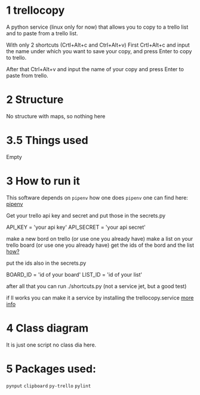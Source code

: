 # 1 trellocopy

A python service (linux only for now) that allows you to copy to a trello list and to paste from a trello list.

With only 2 shortcuts (Crtl+Alt+c and Ctrl+Alt+v)
First Crtl+Alt+c and input the name under which you want to save your copy, and press Enter to copy to trello.

After that Ctrl+Alt+v and input the name of your copy and press Enter to paste from trello.

# 2 Structure

No structure with maps, so nothing here

# 3.5 Things used

Empty

# 3 How to run it

This software depends on `pipenv` how one does `pipenv` one can find here: [pipenv](https://docs.python-guide.org/dev/virtualenvs/)

Get your trello api key and secret and put those in the secrets.py

API_KEY = 'your api key'
API_SECRET = 'your api secret'

make a new bord on trello (or use one you already have)
make a list on your trello board (or use one you already have)
get the ids of the bord and the list [how?](https://community.atlassian.com/t5/Trello-questions/How-to-get-Trello-Board-ID/qaq-p/1347525)

put the ids also in the secrets.py

BOARD_ID = 'id of your board'
LIST_ID = 'id of your list'

after all that you can run ./shortcuts.py (not a service jet, but a good test)

if ll works you can make it a service by installing the trellocopy.service [more info](https://www.shubhamdipt.com/blog/how-to-create-a-systemd-service-in-linux/)

# 4 Class diagram

It is just one script no class dia here.

# 5 Packages used:

`pynput`
`clipboard`
`py-trello`
`pylint`
